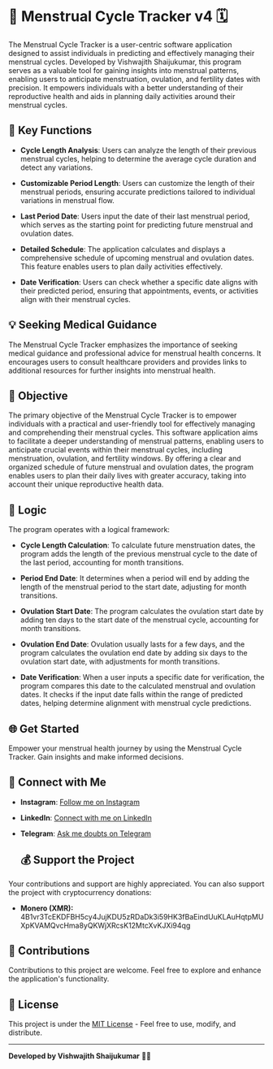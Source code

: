 # 🌸 Menstrual Cycle Tracker v4 🗓️

The Menstrual Cycle Tracker is a user-centric software application designed to assist individuals in predicting and effectively managing their menstrual cycles. Developed by Vishwajith Shaijukumar, this program serves as a valuable tool for gaining insights into menstrual patterns, enabling users to anticipate menstruation, ovulation, and fertility dates with precision. It empowers individuals with a better understanding of their reproductive health and aids in planning daily activities around their menstrual cycles.

## 🚀 Key Functions

- **Cycle Length Analysis**: Users can analyze the length of their previous menstrual cycles, helping to determine the average cycle duration and detect any variations.

- **Customizable Period Length**: Users can customize the length of their menstrual periods, ensuring accurate predictions tailored to individual variations in menstrual flow.

- **Last Period Date**: Users input the date of their last menstrual period, which serves as the starting point for predicting future menstrual and ovulation dates.

- **Detailed Schedule**: The application calculates and displays a comprehensive schedule of upcoming menstrual and ovulation dates. This feature enables users to plan daily activities effectively.

- **Date Verification**: Users can check whether a specific date aligns with their predicted period, ensuring that appointments, events, or activities align with their menstrual cycles.

## 💡 Seeking Medical Guidance

The Menstrual Cycle Tracker emphasizes the importance of seeking medical guidance and professional advice for menstrual health concerns. It encourages users to consult healthcare providers and provides links to additional resources for further insights into menstrual health.

## 📝 Objective

The primary objective of the Menstrual Cycle Tracker is to empower individuals with a practical and user-friendly tool for effectively managing and comprehending their menstrual cycles. This software application aims to facilitate a deeper understanding of menstrual patterns, enabling users to anticipate crucial events within their menstrual cycles, including menstruation, ovulation, and fertility windows. By offering a clear and organized schedule of future menstrual and ovulation dates, the program enables users to plan their daily lives with greater accuracy, taking into account their unique reproductive health data.

## 🔬 Logic

The program operates with a logical framework:

- **Cycle Length Calculation**: To calculate future menstruation dates, the program adds the length of the previous menstrual cycle to the date of the last period, accounting for month transitions.

- **Period End Date**: It determines when a period will end by adding the length of the menstrual period to the start date, adjusting for month transitions.

- **Ovulation Start Date**: The program calculates the ovulation start date by adding ten days to the start date of the menstrual cycle, accounting for month transitions.

- **Ovulation End Date**: Ovulation usually lasts for a few days, and the program calculates the ovulation end date by adding six days to the ovulation start date, with adjustments for month transitions.

- **Date Verification**: When a user inputs a specific date for verification, the program compares this date to the calculated menstrual and ovulation dates. It checks if the input date falls within the range of predicted dates, helping determine alignment with menstrual cycle predictions.

## 🌐 Get Started

Empower your menstrual health journey by using the Menstrual Cycle Tracker. Gain insights and make informed decisions.

## 🤝 Connect with Me

- **Instagram**: [Follow me on Instagram](https://www.instagram.com/vishwajithshaijukumar/)
- **LinkedIn**: [Connect with me on LinkedIn](https://www.linkedin.com/in/vishwajithshaijukumar/)
- **Telegram**: [Ask me doubts on Telegram](https://t.me/thehellfireclubb)

  ## 💰 Support the Project

Your contributions and support are highly appreciated. You can also support the project with cryptocurrency donations:

- **Monero (XMR):** 4B1vr3TcEKDFBH5cy4JujKDU5zRDaDk3i59HK3fBaEindUuKLAuHqtpMUXpKVAMQvcHma8yQKWjXRcsK12MtcXvKJXi94qg


## 🤝 Contributions

Contributions to this project are welcome. Feel free to explore and enhance the application's functionality.

## 📃 License

This project is under the [MIT License](LICENSE) - Feel free to use, modify, and distribute.

---

**Developed by Vishwajith Shaijukumar** 👨‍💻

